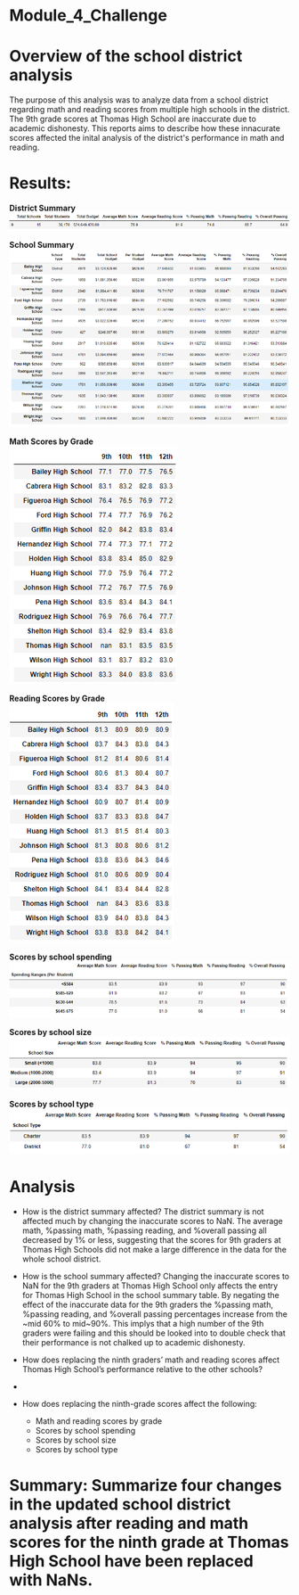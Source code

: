 # Module_4_Challenge

# Overview of the school district analysis
  The purpose of this analysis was to analyze data from a school district regarding math and reading scores from multiple high schools in the district. The 9th grade scores   at Thomas High School are inaccurate due to academic dishonesty. This reports aims to describe how these innacurate scores affected the inital analysis of the district's     performance in math and reading. 
  
# Results:
**District Summary**
![This is an image](https://github.com/nsmeltz/Module_4_Challenge/blob/760cde5de33c8ef4f9667cc64725d9e584ab0b48/Resources/district_summary.png)

**School Summary**
![This is an image](https://github.com/nsmeltz/Module_4_Challenge/blob/c41cf673289c96dde0eddefa9208334ba5e59be9/Resources/per_school_summary.png)

**Math Scores by Grade**                                                                           
![This is an image](https://github.com/nsmeltz/Module_4_Challenge/blob/892c2639b6c7992935a766c128df86a09dc1e15a/Resources/math_scores.png)

**Reading Scores by Grade**                                                              
![This is an image](https://github.com/nsmeltz/Module_4_Challenge/blob/892c2639b6c7992935a766c128df86a09dc1e15a/Resources/reading_scores.png)

**Scores by school spending**                                                                                        
![This is an image](https://github.com/nsmeltz/Module_4_Challenge/blob/ef116c404ed464b6013ac2110985d5b0b0df3db0/Resources/scores_spending.png)

**Scores by school size**                                                   
![This is an image](https://github.com/nsmeltz/Module_4_Challenge/blob/ef116c404ed464b6013ac2110985d5b0b0df3db0/Resources/scores_size.png)

**Scores by school type**                                         
![This is an image](https://github.com/nsmeltz/Module_4_Challenge/blob/ef116c404ed464b6013ac2110985d5b0b0df3db0/Resources/scores_type.png)

# Analysis

  - How is the district summary affected?
    The district summary is not affected much by changing the inaccurate scores to NaN. The average math, %passing math, %passing reading, and %overall passing all decreased by     1% or less, suggesting that the scores for 9th graders at Thomas High Schools did not make a large difference in the data for the whole school district. 
    
  - How is the school summary affected?
    Changing the inaccurate scores to NaN for the 9th graders at Thomas High School only affects the entry for Thomas High School in the school summary table. By negating the   effect of the inaccurate data for the 9th graders the  %passing math, %passing reading, and %overall passing percentages increase from the ~mid 60% to mid~90%. This implys that a high number of the 9th graders were failing and this should be looked into to double check that their performance is not chalked up to academic dishonesty. 
  - How does replacing the ninth graders’ math and reading scores affect Thomas High School’s performance relative to the other schools?
  - 
  - How does replacing the ninth-grade scores affect the following:
    - Math and reading scores by grade
    - Scores by school spending
    - Scores by school size
    - Scores by school type

# Summary: Summarize four changes in the updated school district analysis after reading and math scores for the ninth grade at Thomas High School have been replaced with NaNs.
